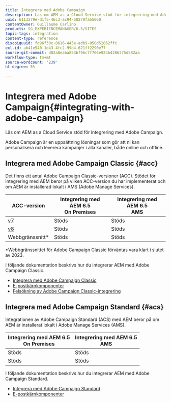 ```yaml
---
title: Integrera med Adobe Campaign
description: Läs om AEM as a Cloud Service stöd för integrering med Adobe Campaign.
uuid: 6113279e-d1f5-46c3-ac94-50270fa55060
contentOwner: Guillaume Carlino
products: SG_EXPERIENCEMANAGER/6.5/SITES
topic-tags: integration
content-type: reference
discoiquuid: fd96f30c-0616-445e-adb9-050d52862ffc
exl-id: ab41e540-1d43-4fc2-99d4-621ff2290e77
source-git-commit: d02a8eaba853bf96c7f706e924b4286275d582aa
workflow-type: tm+mt
source-wordcount: '239'
ht-degree: 5%

---
```



# Integrera med Adobe Campaign{#integrating-with-adobe-campaign}

Läs om AEM as a Cloud Service stöd för integrering med Adobe Campaign.

Adobe Campaign är en uppsättning lösningar som gör att ni kan personalisera och leverera kampanjer i alla kanaler, både online och offline.

## Integrera med Adobe Campaign Classic {#acc}

Det finns ett antal Adobe Campaign Classic-versioner (ACC). Stödet för integrering med AEM beror på vilken ACC-version du har implementerat och om AEM är installerad lokalt i AMS (Adobe Manage Services).

| ACC-version | Integrering med AEM 6.5 <br>On Premises | Integrering med AEM 6.5<br>AMS |
|---|---|---|
| [v7](https://experienceleague.adobe.com/docs/campaign-classic.html) | Stöds | Stöds |
| [v8](https://experienceleague.adobe.com/docs/campaign-v8.html) | Stöds | Stöds |
| Webbgränssnitt* | Stöds | Stöds |

*Webbgränssnittet för Adobe Campaign Classic förväntas vara klart i slutet av 2023.

I följande dokumentation beskrivs hur du integrerar AEM med Adobe Campaign Classic.

* [Integrera med Adobe Campaign Classic](/help/sites-administering/campaignonpremise.md)
* [E-postkärnkomponenter](https://experienceleague.adobe.com/docs/experience-manager-core-components/using/email/introduction.html)
* [Felsökning av Adobe Campaign Classic-integrering](/help/sites-administering/troubleshooting-campaignintegration.md)

## Integrera med Adobe Campaign Standard {#acs}

Integrationen av Adobe Campaign Standard (ACS) med AEM beror på om AEM är installerat lokalt i Adobe Manage Services (AMS).

| Integrering med AEM 6.5 <br>On Premises | Integrering med AEM 6.5<br>AMS |
|---|---|
| Stöds | Stöds |
| Stöds | Stöds |

I följande dokumentation beskrivs hur du integrerar AEM med Adobe Campaign Standard.

* [Integrera med Adobe Campaign Standard](/help/sites-administering/campaignstandard.md)
* [E-postkärnkomponenter](https://experienceleague.adobe.com/docs/experience-manager-core-components/using/email/introduction.html)
